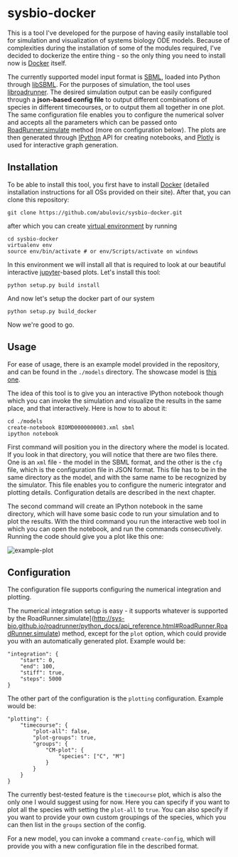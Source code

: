 # sysbio-docker

This is a tool I've developed for the purpose of having easily installable tool for simulation and visualization of systems biology ODE models.
Because of complexities during the installation of some of the modules required, I've decided to dockerize the entire thing - so the only thing you need to install now is [Docker](https://www.docker.com/) itself.

The currently supported model input format is [SBML](http://sbml.org/Main_Page), loaded into Python through [libSBML](http://sbml.org/Software/libSBML).
For the purposes of simulation, the tool uses [libroadrunner](http://libroadrunner.org/).
The desired simulation output can be easily configured through a **json-based config file** to output different combinations of species in different timecourses, or to output them all together in one plot. The same configuration file enables you to configure the numerical solver and accepts all the parameters which can be passed onto [RoadRunner.simulate](http://sys-bio.github.io/roadrunner/python_docs/api_reference.html#RoadRunner.RoadRunner.simulate) method (more on configuration below).
The plots are then generated through [IPython](https://ipython.org/) API for creating notebooks, and [Plotly](https://plot.ly/python/) is used for interactive graph generation.

## Installation

To be able to install this tool, you first have to install [Docker](https://www.docker.com/) (detailed installation instructions for all OSs provided on their site). 
After that, you can clone this repository:

    git clone https://github.com/abulovic/sysbio-docker.git

after which you can create [virtual environment](https://virtualenv.pypa.io/en/stable/) by running

    cd sysbio-docker
    virtualenv env
    source env/bin/activate # or env/Scripts/activate on windows

In this environment we will install all that is required to look at our beautiful interactive [jupyter](http://jupyter.readthedocs.io/en/latest/)-based plots.
Let's install this tool:

    python setup.py build install

And now let's setup the docker part of our system

    python setup.py build_docker

Now we're good to go.

## Usage

For ease of usage, there is an example model provided in the repository, and can be found in the `./models` directory. The showcase model is [this one](http://identifiers.org/pubmed/1833774).

The idea of this tool is to give you an interactive IPython notebook though which you can invoke the simulation and visualize the results in the same place, and that interactively. Here is how to to about it:

    cd ./models
    create-notebook BIOMD0000000003.xml sbml
    ipython notebook

First command will position you in the directory where the model is located. If you look in that directory, you will notice that there are two files there. One is an `xml` file - the model in the SBML format, and the other is the `cfg` file, which is the configuration file in JSON format. This file has to be in the same directory as the model, and with the same name to be recognized by the simulator. This file enables you to configure the numeric integrator and plotting details. Configuration details are described in the next chapter.

The second command will create an IPython notebook in the same directory, which will have some basic code to run your simulation and to plot the results. With the third command you run the interactive web tool in which you can open the notebook, and run the commands consecutively. 
Running the code should give you a plot like this one:


![example-plot](https://cloud.githubusercontent.com/assets/1510530/18082444/4747af4e-6e9f-11e6-8589-44d80159ff7f.png)

## Configuration

The configuration file supports configuring the numerical integration and plotting. 

The numerical integration setup is easy - it supports whatever is supported by the RoadRunner.simulate](http://sys-bio.github.io/roadrunner/python_docs/api_reference.html#RoadRunner.RoadRunner.simulate) method, except for the `plot` option, which could provide you with an automatically generated plot. Example would be:

    "integration": {
        "start": 0,
        "end": 100,
        "stiff": true,
        "steps": 5000
    }

The other part of the configuration is the `plotting` configuration. Example would be:
    
    "plotting": {
        "timecourse": {
            "plot-all": false,
            "plot-groups": true,
            "groups": {
                "CM-plot": {
                    "species": ["C", "M"]
                }
            }
        }
    }

The currently best-tested feature is the `timecourse` plot, which is also the only one I would suggest using for now. Here you can specify if you want to plot all the species with setting the `plot-all` to `true`. You can also specify if you want to provide your own custom groupings of the species, which you can then list in the `groups` section of the config.

For a new model, you can invoke a command `create-config`, which will provide you with a new configuration file in the described format.
